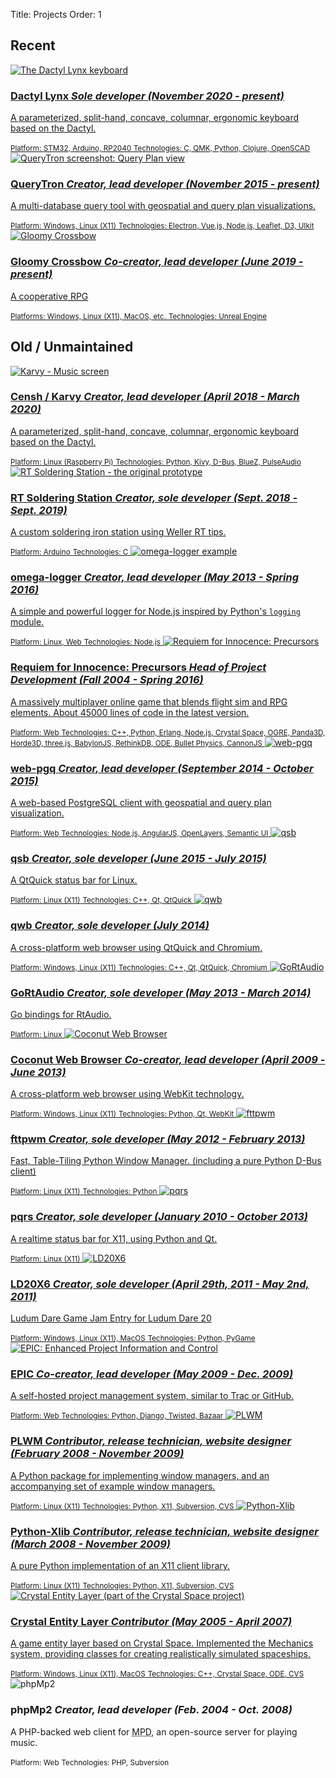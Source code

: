 Title: Projects
Order: 1


[AngularJS]: https://angularjs.org/
[BabylonJS]: https://www.babylonjs.com/
[BlueZ]: http://www.bluez.org/
[Bullet Physics]: http://bulletphysics.org/wordpress/
[CannonJS]: http://www.cannonjs.org/
[Censh]: https://hackaday.io/project/157460-censh
[Coconut Web Browser]: https://osdn.net/projects/coconut/
[Crystal Entity Layer]: https://sourceforge.net/projects/cel/
[Crystal Space]: http://www.crystalspace3d.org/
[CVS]: http://www.nongnu.org/cvs/
[D3]: https://d3js.org/
[Dactyl]: https://github.com/adereth/dactyl-keyboard
[Dactyl Lynx]: https://hackaday.io/project/176016-dactyl-lynx
[D-Bus]: https://www.freedesktop.org/wiki/Software/dbus/
[Electron]: http://electron.atom.io/
[Erlang]: http://www.erlang.org/
[fttpwm]: https://osdn.net/projects/fttpwm/
[Go]: https://golang.org/
[GoRtAudio]: https://github.com/whitelynx/gortaudio
[Horde3D]: http://www.horde3d.org/
[Karvy]: https://github.com/whitelynx/karvy
[Kivy]: https://kivy.org/
[LD20X6]: https://gitlab.com/whitelynx/ld20x6
[Leaflet]: http://leafletjs.com/
[Node.js]: https://nodejs.org/
[ODE]: http://ode.org/
[OGRE]: https://www.ogre3d.org/
[omega-logger]: https://github.com/Morgul/omega-logger
[OpenLayers]: http://openlayers.org/
[OpenSCAD]: http://www.openscad.org/
[Panda3D]: http://www.panda3d.org/
[PLWM]: http://plwm.sourceforge.net
[PostgreSQL]: https://www.postgresql.org/
[pqrs]: https://bitbucket.org/whitelynx/pqrs
[PulseAudio]: https://www.freedesktop.org/wiki/Software/PulseAudio/
[PyGame]: https://www.pygame.org/
[Python]: http://www.python.org/
[Python logging]: https://docs.python.org/2/library/logging.html
[Python-Xlib]: http://python-xlib.sourceforge.net
[QMK]: https://qmk.fm/
[Qt]: http://www.qt.io/
[QueryTron]: https://gitlab.com/whitelynx/querytron
[Raspberry Pi]: https://www.raspberrypi.org/products/raspberry-pi-3-model-b-plus/
[Requiem for Innocence: Precursors]: https://github.com/SkewedAspect/rfi-webgl-client
[RethinkDB]: https://www.rethinkdb.com/
[RtAudio]: http://www.music.mcgill.ca/~gary/rtaudio/
[Semantic UI]: http://semantic-ui.com/
[Subversion]: https://subversion.apache.org/
[three.js]: https://threejs.org/
[UIkit]: http://getuikit.com/
[Unreal Engine]: https://www.unrealengine.com/en-US/what-is-unreal-engine-4
[Vue.js]: http://vuejs.org/
[web-pgq]: https://github.com/whitelynx/web-pgq
[X11]: https://www.wikiwand.com/en/X_Window_System

Recent
------

<div class="project-thumbs">
    <a href="https://hackaday.io/project/176016-dactyl-lynx">
        <img src="https://cdn.hackaday.io/images/1529031709031089167.jpg" alt="The Dactyl Lynx keyboard" title="The Dactyl Lynx keyboard" />
        <h3>Dactyl Lynx
        <em>Sole developer (November 2020 - present)</em></h3>
        <p>A parameterized, split-hand, concave, columnar, ergonomic keyboard based on the Dactyl.</p>
        <small>Platform: STM32, Arduino, RP2040</small>
        <small>Technologies: C, QMK, Python, Clojure, OpenSCAD</small>
    </a>
    <a href="https://gitlab.com/whitelynx/querytron">
        <img src="https://gitlab.com/whitelynx/querytron/-/raw/master/screenshots/query-plan-view.png" alt="QueryTron screenshot: Query Plan view" title="QueryTron screenshot: Query Plan view" />
        <h3>QueryTron
        <em>Creator, lead developer (November 2015 - present)</em></h3>
        <p>A multi-database query tool with geospatial and query plan visualizations.</p>
        <small>Platform: Windows, Linux (X11)</small>
        <small>Technologies: Electron, Vue.js, Node.js, Leaflet, D3, UIkit</small>
    </a>
    <a href="https://youtube.com/playlist?list=PL5mbJ-9-fsoHo-SUqWZOU30tOMOoKEzcL&feature=shared">
        <img src="https://i.ytimg.com/vi/qZdp_pTg9EU/hqdefault.jpg?sqp=-oaymwEcCNACELwBSFXyq4qpAw4IARUAAIhCGAFwAcABBg==&rs=AOn4CLCVXB9FaZ6Bx9NzzuGqAS-WvAO-rg" alt="Gloomy Crossbow" title="Gloomy Crossbow" />
        <h3>Gloomy Crossbow
        <em>Co-creator, lead developer (June 2019 - present)</em></h3>
        <p>A cooperative <abbr title="role-playing game">RPG</abbr></p>
        <small>Platforms: Windows, Linux (X11), MacOS, etc.</small>
        <small>Technologies: Unreal Engine</small>
    </a>
</div>

<!--
<i class="fas fa-keyboard underlay"></i>[Dactyl Lynx][] _Sole developer<br>(November 2020 - present)_
: A custom split ergonomic keyboard based on the [Dactyl][].
: _Platform: STM32, Arduino, RP2040_
: _Technologies: C, [QMK][], [Python][], Clojure, [OpenSCAD][]_

<i class="fas fa-gamepad underlay"></i>Gloomy Crossbow _Co-creator, lead developer<br>(June 2019 - present)_
: A cooperative <abbr title="role-playing game">RPG</abbr>
: _Platforms: Windows, Linux ([X11][]), MacOS, etc._
: _Technologies: [Unreal Engine][]_

<i class="fas fa-database underlay"></i>[QueryTron][] _Creator, lead developer<br>(November 2015 - present)_
: A multi-database query tool with geospatial and query plan visualizations.
: _Platform: Windows, Linux ([X11][])_
: _Technologies: [Electron][], [Vue.js][], [Node.js][], [Leaflet][], [D3][], [UIkit][]_
-->


Old / Unmaintained
------------------

<div class="project-thumbs">
    <a href="https://hackaday.io/project/157460-censh">
        <img src="https://cdn.hackaday.io/images/5684681525213412049.png" alt="Karvy - Music screen" title="Karvy - Music screen" />
        <h3>Censh / Karvy
        <em>Creator, lead developer (April 2018 - March 2020)</em></h3>
        <p>A parameterized, split-hand, concave, columnar, ergonomic keyboard based on the Dactyl.</p>
        <small>Platform: Linux (Raspberry Pi)</small>
        <small>Technologies: Python, Kivy, D-Bus, BlueZ, PulseAudio</small>
    </a>
    <a href="https://hackaday.io/project/161071-rt-soldering-station">
        <img src="https://cdn.hackaday.io/images/9949251569397001401.jpg" alt="RT Soldering Station - the original prototype" title="RT Soldering Station - the original prototype" />
        <h3>RT Soldering Station
        <em>Creator, sole developer (Sept. 2018 - Sept. 2019)</em></h3>
        <p>A custom soldering iron station using Weller RT tips.</p>
        <small>Platform: Arduino</small>
        <small>Technologies: C</small>
    </a>
    <a href="https://github.com/Morgul/omega-logger">
        <img src="/images/omega-logger.png" alt="omega-logger example" title="omega-logger example" />
        <h3>omega-logger
        <em>Creator, lead developer (May 2013 - Spring 2016)</em></h3>
        <p>A simple and powerful logger for Node.js inspired by Python's <code>logging</code> module.</p>
        <small>Platform: Linux, Web</small>
        <small>Technologies: Node.js</small>
    </a>
    <a href="https://github.com/SkewedAspect/rfi-webgl-client">
        <img src="https://github.com/SkewedAspect/rfi-content/blob/master/source/gui/Graphics/precursors_logo.png?raw=true" alt="Requiem for Innocence: Precursors" title="Requiem for Innocence: Precursors" />
        <h3>Requiem for Innocence: Precursors
        <em>Head of Project Development (Fall 2004 - Spring 2016)</em></h3>
        <p>A massively multiplayer online game that blends flight sim and <abbr title="role-playing game">RPG</abbr> elements. About 45000 lines of code in the latest version.</p>
        <small>Platform: Web</small>
        <small>Technologies: C++, Python, Erlang, Node.js, Crystal Space, OGRE, Panda3D, Horde3D, three.js, BabylonJS, RethinkDB, <abbr title="Open Dynamics Engine">ODE</abbr>, Bullet Physics, CannonJS</small>
    </a>
    <a href="https://github.com/whitelynx/web-pgq">
        <img src="https://picsum.photos/id/434/500/300?grayscale&blur=5" alt="web-pgq" title="web-pgq" />
        <h3>web-pgq
        <em>Creator, lead developer (September 2014 - October 2015)</em></h3>
        <p>A web-based PostgreSQL client with geospatial and query plan visualization.</p>
        <small>Platform: Web</small>
        <small>Technologies: Node.js, AngularJS, OpenLayers, Semantic UI</small>
    </a>
    <a href="https://gitlab.com/whitelynx/qsb">
        <img src="/images/qsb.png" alt="qsb" title="qsb" />
        <h3>qsb
        <em>Creator, sole developer (June 2015 - July 2015)</em></h3>
        <p>A QtQuick status bar for Linux.</p>
        <small>Platform: Linux (X11)</small>
        <small>Technologies: C++, Qt, QtQuick</small>
    </a>
    <a href="https://github.com/whitelynx/qwb">
        <img src="/images/qwb.png" alt="qwb" title="qwb" />
        <h3>qwb
        <em>Creator, sole developer (July 2014)</em></h3>
        <p>A cross-platform web browser using QtQuick and Chromium.</p>
        <small>Platform: Windows, Linux (X11)</small>
        <small>Technologies: C++, Qt, QtQuick, Chromium</small>
    </a>
    <a href="https://github.com/whitelynx/gortaudio">
        <img src="https://picsum.photos/id/434/500/300?grayscale&blur=5" alt="GoRtAudio" title="GoRtAudio" />
        <h3>GoRtAudio
        <em>Creator, sole developer (May 2013 - March 2014)</em></h3>
        <p>Go bindings for RtAudio.</p>
        <small>Platform: Linux</small>
    </a>
    <a href="https://osdn.net/projects/coconut/">
        <img src="https://picsum.photos/id/434/500/300?grayscale&blur=5" alt="Coconut Web Browser" title="Coconut Web Browser" />
        <h3>Coconut Web Browser
        <em>Co-creator, lead developer (April 2009 - June 2013)</em></h3>
        <p>A cross-platform web browser using WebKit technology.</p>
        <small>Platform: Windows, Linux (X11)</small>
        <small>Technologies: Python, Qt, WebKit</small>
    </a>
    <a href="https://osdn.net/projects/fttpwm/">
        <img src="https://raw.githubusercontent.com/whitelynx/fttpwm/%40/fttpwm/resources/default-wallpaper.svg" alt="fttpwm" title="fttpwm" />
        <h3>fttpwm
        <em>Creator, sole developer (May 2012 - February 2013)</em></h3>
        <p>Fast, Table-Tiling Python Window Manager. (including a pure Python D-Bus client)</p>
        <small>Platform: Linux (X11)</small>
        <small>Technologies: Python</small>
    </a>
    <a href="https://bitbucket.org/whitelynx/pqrs">
        <img src="/images/pqrs.png" alt="pqrs" title="pqrs" />
        <h3>pqrs
        <em>Creator, sole developer (January 2010 - October 2013)</em></h3>
        <p>A realtime status bar for X11, using Python and Qt.</p>
        <small>Platform: Linux (X11)</small>
    </a>
    <a href="https://gitlab.com/whitelynx/ld20x6">
        <img src="https://gitlab.com/whitelynx/ld20x6/-/raw/master/screenshots/ld20x6-screenshot.png" alt="LD20X6" title="LD20X6" />
        <h3>LD20X6
        <em>Creator, sole developer (April 29th, 2011 - May 2nd, 2011)</em></h3>
        <p>Ludum Dare Game Jam Entry for Ludum Dare 20</p>
        <small>Platform: Windows, Linux (X11), MacOS</small>
        <small>Technologies: Python, PyGame</small>
    </a>
    <a href="https://gitlab.com/whitelynx/epic">
        <img src="https://gitlab.com/whitelynx/epic/-/raw/main/screenshot.png" alt="EPIC: Enhanced Project Information and Control" title="EPIC: Enhanced Project Information and Control" />
        <h3>EPIC
        <em>Co-creator, lead developer (May 2009 - Dec. 2009)</em></h3>
        <p>A self-hosted project management system, similar to Trac or GitHub.</p>
        <small>Platform: Web</small>
        <small>Technologies: Python, Django, Twisted, Bazaar</small>
    </a>
    <a href="http://plwm.sourceforge.net">
        <img src="https://picsum.photos/id/434/500/300?grayscale&blur=5" alt="PLWM" title="PLWM" />
        <h3>PLWM
        <em>Contributor, release&nbsp;technician, website&nbsp;designer (February 2008 - November 2009)</em></h3>
        <p>A Python package for implementing window managers, and an accompanying set of example window managers.</p>
        <small>Platform: Linux (X11)</small>
        <small>Technologies: Python, X11, Subversion, CVS</small>
    </a>
    <a href="http://python-xlib.sourceforge.net">
        <img src="https://picsum.photos/id/434/500/300?grayscale&blur=5" alt="Python-Xlib" title="Python-Xlib" />
        <h3>Python-Xlib
        <em>Contributor, release&nbsp;technician, website&nbsp;designer (March 2008 - November 2009)</em></h3>
        <p>A pure Python implementation of an X11 client library.</p>
        <small>Platform: Linux (X11)</small>
        <small>Technologies: Python, X11, Subversion, CVS</small>
    </a>
    <a href="https://sourceforge.net/projects/cel/">
        <img src="/images/crystallogo.png" alt="Crystal Entity Layer (part of the Crystal Space project)" title="Crystal Entity Layer (part of the Crystal Space project)" />
        <h3>Crystal Entity Layer
        <em>Contributor (May 2005 - April 2007)</em></h3>
        <p>A game entity layer based on Crystal Space. Implemented the Mechanics system, providing classes for creating realistically simulated spaceships.</p>
        <small>Platform: Windows, Linux (X11), MacOS</small>
        <small>Technologies: C++, Crystal Space, <abbr title="Open Dynamics Engine">ODE</abbr>, CVS</small>
    </a>
    <a>
        <img src="https://picsum.photos/id/434/500/300?grayscale&blur=5" alt="phpMp2" title="phpMp2" />
        <h3>phpMp2
        <em>Creator, lead developer (Feb. 2004 - Oct. 2008)</em></h3>
        <p>A PHP-backed web client for <abbr title="Music Player Daemon">MPD</abbr>, an open-source server for playing music.</p>
        <small>Platform: Web</small>
        <small>Technologies: PHP, Subversion</small>
    </a>
</div>

<!--
<i class="fas fa-car-side underlay"></i>[Censh][] / [Karvy][] _Creator, lead developer<br>(April 2018 - March 2020)_
: A <abbr title="do-it-yourself">DIY</abbr> car entertainment / navigation system, and the <abbr title="user interface">UI</abbr> for it.
: _Platform: Linux ([Raspberry Pi][])_
: _Technologies: [Python][], [Kivy][], [D-Bus][], [BlueZ][], [PulseAudio][]_

<i class="fas fa-microchip underlay"></i>[RT Soldering Station][] _Creator, sole developer<br>(Sept. 2018 - Sept. 2019)_
: A custom soldering iron station using Weller RT tips.
: _Platform: Arduino_
: _Technologies: C_

<i class="fas fa-magnifying-glass underlay"></i>[omega-logger][] _Creator, lead developer<br>(May 2013 - Spring 2016)_
: A simple and powerful logger for [Node.js][] inspired by [Python's `logging` module][Python logging].
: _Platform: Linux, Web_
: _Technologies: [Node.js][]_

<i class="fas fa-gamepad underlay"></i>[Requiem for Innocence: Precursors][] _Head of Project Development<br>(Fall 2004 - Spring 2016)_
: A massively multiplayer online game that blends flight sim and <abbr title="role-playing game">RPG</abbr> elements. About 45000 lines of code in the latest version.
: _Platform: Web_
: _Technologies: C++, [Python][], [Erlang][], [Node.js][], [Crystal Space][], [OGRE][], [Panda3D][], [Horde3D][], [three.js][], [BabylonJS][], [RethinkDB][], [<abbr title="Open Dynamics Engine">ODE</abbr>][ODE], [Bullet Physics][], [CannonJS][]_

<i class="fas fa-database underlay"></i>[web-pgq][] _Creator, lead developer<br>(September 2014 - October 2015)_
: A web-based [PostgreSQL][] client with geospatial and query plan visualization.
: _Platform: Web_
: _Technologies: [Node.js][], [AngularJS][], [OpenLayers][], [Semantic UI][]_

<i class="fas fa-window-restore underlay"></i>[qsb][] _Creator, sole developer<br>(June 2015 - July 2015)_
: A QtQuick status bar for Linux.
: _Platforms: Linux ([X11][])_
: _Technologies: C++, [Qt][], [QtQuick][]_

<i class="fas fa-globe underlay"></i>[qwb][] _Creator, sole developer<br>(July 2014)_
: A cross-platform web browser using QtQuick and Chromium.
: _Platforms: Windows, Linux ([X11][])_
: _Technologies: C++, [Qt][], [QtQuick][], Chromium_

<i class="fas fa-volume-high underlay"></i>[GoRtAudio][] _Creator, sole developer<br>(May 2013 - March 2014)_
: [Go][] bindings for [RtAudio][].
: _Platform: Linux_

<i class="fas fa-globe underlay"></i>[Coconut Web Browser][] _Co-creator, lead developer<br>(April 2009 - June 2013)_
: A cross-platform web browser using WebKit technology.
: _Platforms: Windows, Linux ([X11][])_
: _Technologies: [Python][], [Qt][], WebKit_

<i class="fas fa-window-restore underlay"></i>[fttpwm][] _Creator, sole developer<br>(May 2012 - February 2013)_
: Fast, Table-Tiling [Python][] Window Manager. (including a pure Python [D-Bus][] client)
: _Platform: Linux ([X11][])_

<i class="fas fa-window-restore underlay"></i>[pqrs][] _Creator, sole developer<br>(January 2010 - October 2013)_
: A realtime status bar for [X11][], using [Python][] and [Qt][].
: _Platform: Linux ([X11][])_

<i class="fas fa-gamepad underlay"></i>[LD20X6][] _Creator, sole developer<br>(April 29th, 2011 - May 2nd, 2011)_
: Ludum Dare Game Jam Entry for Ludum Dare 20
: _Platform: Windows, Linux ([X11][]), MacOS_
: _Technologies: [Python][], [PyGame][]_

<i class="fas fa-code-branch underlay"></i>[EPIC][] _Co-creator, lead developer<br>(May 2009 - Dec. 2009)_
: A self-hosted project management system, similar to Trac or GitHub.
: _Platforms: Web_
: _Technologies: [Python][], [Django][], [Twisted][], [Bazaar][]_

<i class="fas fa-window-restore underlay"></i>[PLWM][] _Contributor, release technician, website&nbsp;designer<br>(February 2008 - November 2009)_
: A [Python][] package for implementing window managers, and an accompanying set of example window managers.
: _Platform: Linux ([X11][])_
: _Technologies: [Python][], [X11][], [Subversion][], [CVS][]_

<i class="fas fa-window-restore underlay"></i>[Python-Xlib][] _Contributor, release technician, website&nbsp;designer<br>(March 2008 - November 2009)_
: A pure [Python][] implementation of an [X11][] client library.
: _Platform: Linux ([X11][])_
: _Technologies: [Python][], [X11][], [Subversion][], [CVS][]_

<i class="fas fa-gamepad underlay"></i>[Crystal Entity Layer][] _Contributor<br>(May 2005 - April 2007)_
: A game entity layer based on [Crystal Space][]. Implemented the Mechanics system, providing classes for creating realistically simulated spaceships.
: _Platform: Windows, Linux ([X11][]), MacOS_
: _Technologies: C++, [Crystal Space][], [<abbr title="Open Dynamics Engine">ODE</abbr>][ODE], [CVS][]_

<i class="fas fa-window-restore underlay"></i>phpMp2 _Creator, lead developer<br>(Feb. 2004 - Oct. 2008)_
: A [PHP][]-backed web client for [<abbr title="Music Player Daemon">MPD</abbr>][], an open-source server for playing music.
: _Platform: Web_
: _Technologies: [PHP][], [Subversion][]_
-->
